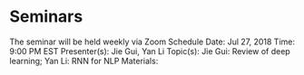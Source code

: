 # Seminars
The seminar will be held weekly via Zoom
Schedule
Date: Jul 27, 2018 
Time: 9:00 PM EST
Presenter(s): Jie Gui, Yan Li
Topic(s): Jie Gui: Review of deep learning; Yan Li: RNN for NLP
Materials:

